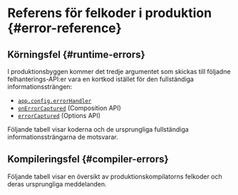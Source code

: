 <script setup>
import { ref, onMounted } from 'vue'
import { data } from './errors.data.ts'
import ErrorsTable from './ErrorsTable.vue'

const highlight = ref()
onMounted(() => {
  highlight.value = location.hash.slice(1)
})
</script>

# Referens för felkoder i produktion {#error-reference}

## Körningsfel {#runtime-errors}

I produktionsbyggen kommer det tredje argumentet som skickas till följadne felhanterings-API:er vara en kortkod istället för den fullständiga informationssträngen:

- [`app.config.errorHandler`](/api/application#app-config-errorhandler)
- [`onErrorCaptured`](/api/composition-api-lifecycle#onerrorcaptured) (Composition API)
- [`errorCaptured`](/api/options-lifecycle#errorcaptured) (Options API)

Följande tabell visar koderna och de ursprungliga fullständiga informationssträngarna de motsvarar.

<ErrorsTable kind="runtime" :errors="data.runtime" :highlight="highlight" />

## Kompileringsfel {#compiler-errors}

Följande tabell visar en översikt av produktionskompilatorns felkoder och deras ursprungliga meddelanden.

<ErrorsTable kind="compiler" :errors="data.compiler" :highlight="highlight" />
